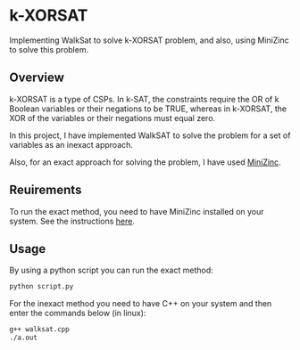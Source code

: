 # k-XORSAT

Implementing WalkSat to solve k-XORSAT problem, and also, using MiniZinc to solve this problem.

## Overview

k-XORSAT is a type of CSPs. In k-SAT, the constraints require the OR of k Boolean variables or their negations to be TRUE, whereas in k-XORSAT, the XOR of the variables or their negations must equal zero.

In this project, I have implemented WalkSAT to solve the problem for a set of variables as an inexact approach.

Also, for an exact approach for solving the problem, I have used [MiniZinc](https://www.minizinc.org/).

## Reuirements

To run the exact method, you need to have MiniZinc installed on your system. See the instructions [here](https://www.minizinc.org/).

## Usage

By using a python script you can run the exact method:
```bash
python script.py
```
For the inexact method you need to have C++ on your system and then enter the commands below (in linux):
```bash
g++ walksat.cpp
./a.out
```
